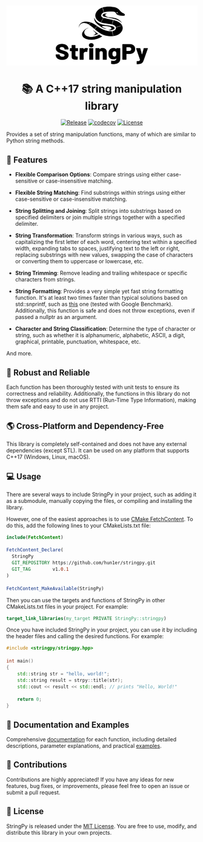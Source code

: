 <p align="center">
  <img src="https://github.com/hun1er/stringpy/blob/main/data/logo/800x250.png?raw=true" alt="StringPy">
</p>

<h1 align="center">
  📚 A C++17 string manipulation library
</h1>

<div align="center">

  <a href="https://github.com/hun1er/stringpy/releases/latest">![Release](https://img.shields.io/github/v/release/hun1er/stringpy)</a>
  <a href="https://codecov.io/gh/hun1er/stringpy">![codecov](https://codecov.io/gh/hun1er/stringpy/branch/main/graph/badge.svg?token=193KW4WRIM)</a>
  <a href="https://github.com/hun1er/stringpy/blob/main/LICENSE">![License](https://img.shields.io/github/license/hun1er/stringpy)</a>

</div>

Provides a set of string manipulation functions, many of which are similar to Python string methods.

## 🌟 Features

-   **Flexible Comparison Options**: Compare strings using either case-sensitive or case-insensitive matching.

-   **Flexible String Matching**: Find substrings within strings using either case-sensitive or case-insensitive matching.

-   **String Splitting and Joining**: Split strings into substrings based on specified delimiters or join multiple strings together with a specified delimiter.

-   **String Transformation**: Transform strings in various ways, such as capitalizing the first letter of each word, centering text within a specified width, expanding tabs to spaces, justifying text to the left or right, replacing substrings with new values, swapping the case of characters or converting them to uppercase or lowercase, etc.

-   **String Trimming**: Remove leading and trailing whitespace or specific characters from strings.

-   **String Formatting**: Provides a very simple yet fast string formatting function. It's at least two times faster than typical solutions based on std::snprintf, such as [this](https://stackoverflow.com/a/26221725) one (tested with Google Benchmark).
    Additionally, this function is safe and does not throw exceptions, even if passed a nullptr as an argument.

-   **Character and String Classification**: Determine the type of character or string, such as whether it is alphanumeric, alphabetic, ASCII, a digit, graphical, printable, punctuation, whitespace, etc.

And more.

## 💪 Robust and Reliable

Each function has been thoroughly tested with unit tests to ensure its correctness and reliability. Additionally, the functions in this library do not throw exceptions and do not use RTTI (Run-Time Type Information), making them safe and easy to use in any project.

## 🌎 Cross-Platform and Dependency-Free

This library is completely self-contained and does not have any external dependencies (except STL). It can be used on any platform that supports C++17 (Windows, Linux, macOS).

## 💻 Usage

There are several ways to include StringPy in your project, such as adding it as a submodule, manually copying the files, or compiling and installing the library.

However, one of the easiest approaches is to use [CMake FetchContent](https://cmake.org/cmake/help/latest/module/FetchContent.html). To do this, add the following lines to your CMakeLists.txt file:

```cmake
include(FetchContent)

FetchContent_Declare(
  StringPy
  GIT_REPOSITORY https://github.com/hun1er/stringpy.git
  GIT_TAG        v1.0.1
)

FetchContent_MakeAvailable(StringPy)
```

Then you can use the targets and functions of StringPy in other CMakeLists.txt files in your project. For example:

```cmake
target_link_libraries(my_target PRIVATE StringPy::stringpy)
```

Once you have included StringPy in your project, you can use it by including the header files and calling the desired functions. For example:

```cpp
#include <stringpy/stringpy.hpp>

int main()
{
    std::string str = "hello, world!";
    std::string result = strpy::title(str);
    std::cout << result << std::endl; // prints "Hello, World!"

    return 0;
}
```

## 📖 Documentation and Examples

Comprehensive [documentation](https://stringpy.rf.gd/files.html) for each function, including detailed descriptions, parameter explanations, and practical [examples](https://stringpy.rf.gd/examples.html).

## 💬 Contributions

Contributions are highly appreciated! If you have any ideas for new features, bug fixes, or improvements, please feel free to open an issue or submit a pull request.

## 📜 License

StringPy is released under the [MIT License](https://github.com/hun1er/stringpy/blob/main/LICENSE). You are free to use, modify, and distribute this library in your own projects.
